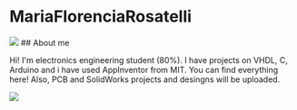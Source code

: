 # MariaFlorenciaRosatelli
![](https://images-wixmp-ed30a86b8c4ca887773594c2.wixmp.com/f/3eca2708-e5de-4905-a210-d627835a9491/dacgjfa-794379e2-95f8-42e0-85dc-72b513218809.gif?token=eyJ0eXAiOiJKV1QiLCJhbGciOiJIUzI1NiJ9.eyJzdWIiOiJ1cm46YXBwOjdlMGQxODg5ODIyNjQzNzNhNWYwZDQxNWVhMGQyNmUwIiwiaXNzIjoidXJuOmFwcDo3ZTBkMTg4OTgyMjY0MzczYTVmMGQ0MTVlYTBkMjZlMCIsIm9iaiI6W1t7InBhdGgiOiJcL2ZcLzNlY2EyNzA4LWU1ZGUtNDkwNS1hMjEwLWQ2Mjc4MzVhOTQ5MVwvZGFjZ2pmYS03OTQzNzllMi05NWY4LTQyZTAtODVkYy03MmI1MTMyMTg4MDkuZ2lmIn1dXSwiYXVkIjpbInVybjpzZXJ2aWNlOmZpbGUuZG93bmxvYWQiXX0.Qr9sQNPiZP673i7TZDYtXEP1msVQ2cQLH4NK4ELn_OY) ## About me

Hi! I'm electronics engineering student (80%). I have projects on VHDL, C, Arduino and i have used  AppInventor from MIT. You can find everything here! Also, PCB and SolidWorks projects and desingns will be uploaded. 

![](https://images-wixmp-ed30a86b8c4ca887773594c2.wixmp.com/f/65159c1d-3ce8-4d86-b451-4ea06bf08cb0/den45a8-f4dbc236-0e92-4b92-b36f-8336a42f8dca.gif?token=eyJ0eXAiOiJKV1QiLCJhbGciOiJIUzI1NiJ9.eyJzdWIiOiJ1cm46YXBwOjdlMGQxODg5ODIyNjQzNzNhNWYwZDQxNWVhMGQyNmUwIiwiaXNzIjoidXJuOmFwcDo3ZTBkMTg4OTgyMjY0MzczYTVmMGQ0MTVlYTBkMjZlMCIsIm9iaiI6W1t7InBhdGgiOiJcL2ZcLzY1MTU5YzFkLTNjZTgtNGQ4Ni1iNDUxLTRlYTA2YmYwOGNiMFwvZGVuNDVhOC1mNGRiYzIzNi0wZTkyLTRiOTItYjM2Zi04MzM2YTQyZjhkY2EuZ2lmIn1dXSwiYXVkIjpbInVybjpzZXJ2aWNlOmZpbGUuZG93bmxvYWQiXX0.Ui1kJmm8w6W0GcwK4Qfud_9s7eVEqY9qd2JsdOCn5Fk)
